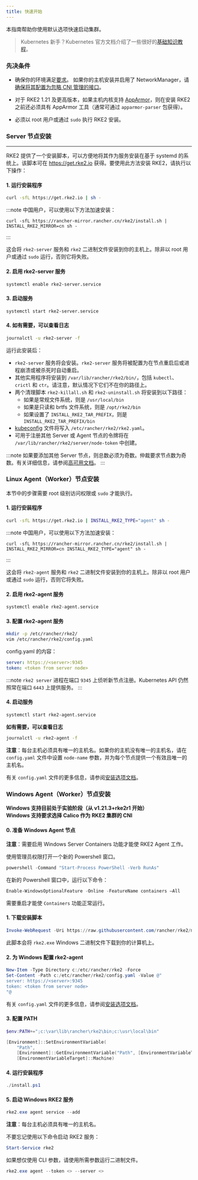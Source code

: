 ```yaml
---
title: 快速开始
---
```


本指南帮助你使用默认选项快速启动集群。

> Kubernetes 新手？Kubernetes 官方文档介绍了一些很好的[基础知识教程](https://kubernetes.io/docs/tutorials/kubernetes-basics/)。

### 先决条件

- 确保你的环境满足[要求](requirements.md)。
   如果你的主机安装并启用了 NetworkManager，请[确保将其配置为忽略 CNI 管理的接口](../known_issues.md#networkmanager)。

- 对于 RKE2 1.21 及更高版本，如果主机内核支持 [AppArmor](https://apparmor.net/)，则在安装 RKE2 之前还必须具有 AppArmor 工具（通常可通过 `apparmor-parser` 包获得）。

- 必须以 root 用户或通过 `sudo` 执行 RKE2 安装。

### Server 节点安装
--------------
RKE2 提供了一个安装脚本，可以方便地将其作为服务安装在基于 systemd 的系统上。该脚本可在 https://get.rke2.io 获得。要使用此方法安装 RKE2，请执行以下操作：

#### 1. 运行安装程序

```sh
curl -sfL https://get.rke2.io | sh -
```

:::note
中国用户，可以使用以下方法加速安装：
```
curl -sfL https://rancher-mirror.rancher.cn/rke2/install.sh | INSTALL_RKE2_MIRROR=cn sh -
```
:::

这会将 `rke2-server` 服务和 `rke2` 二进制文件安装到你的主机上。除非以 root 用户或通过 `sudo` 运行，否则它将失败。

#### 2. 启用 rke2-server 服务

```sh
systemctl enable rke2-server.service
```

#### 3. 启动服务

```sh
systemctl start rke2-server.service
```

#### 4. 如有需要，可以查看日志

```sh
journalctl -u rke2-server -f
```

运行此安装后：

* `rke2-server` 服务将会安装。`rke2-server` 服务将被配置为在节点重启后或进程崩溃或被杀死时自动重启。
* 其他实用程序将安装到 `/var/lib/rancher/rke2/bin/`，包括 `kubectl`、`crictl` 和 `ctr`。请注意，默认情况下它们不在你的路径上。
* 两个清理脚本 `rke2-killall.sh` 和 `rke2-uninstall.sh` 将安装到以下路径：
   - 如果是常规文件系统，则是 `/usr/local/bin`
   - 如果是只读和 brtfs 文件系统，则是 `/opt/rke2/bin`
   - 如果设置了 `INSTALL_RKE2_TAR_PREFIX`，则是 `INSTALL_RKE2_TAR_PREFIX/bin`
* [kubeconfig](https://kubernetes.io/docs/concepts/configuration/organize-cluster-access-kubeconfig/) 文件将写入 `/etc/rancher/rke2/rke2.yaml`。
* 可用于注册其他 Server 或 Agent 节点的令牌将在 `/var/lib/rancher/rke2/server/node-token` 中创建。

:::note
如果要添加其他 Server 节点，则总数必须为奇数。仲裁要求节点数为奇数。有关详细信息，请参阅[高可用文档](./ha.md)。
:::

### Linux Agent（Worker）节点安装

本节中的步骤需要 root 级别访问权限或 `sudo` 才能执行。

#### 1. 运行安装程序

```sh
curl -sfL https://get.rke2.io | INSTALL_RKE2_TYPE="agent" sh -
```

:::note
中国用户，可以使用以下方法加速安装：
```
curl -sfL https://rancher-mirror.rancher.cn/rke2/install.sh | INSTALL_RKE2_MIRROR=cn INSTALL_RKE2_TYPE="agent" sh -
```
:::

这会将 `rke2-agent` 服务和 `rke2` 二进制文件安装到你的主机上。除非以 root 用户或通过 `sudo` 运行，否则它将失败。

#### 2. 启用 rke2-agent 服务

```sh
systemctl enable rke2-agent.service
```

#### 3. 配置 rke2-agent 服务

```sh
mkdir -p /etc/rancher/rke2/
vim /etc/rancher/rke2/config.yaml
```

config.yaml 的内容：

```yaml
server: https://<server>:9345
token: <token from server node>
```

:::note
`rke2 server` 进程在端口 `9345` 上侦听新节点注册。Kubernetes API 仍然照常在端口 `6443` 上提供服务。
:::

#### 4. 启动服务

```sh
systemctl start rke2-agent.service
```

**如有需要，可以查看日志**

```sh
journalctl -u rke2-agent -f
```

**注意**：每台主机必须具有唯一的主机名。如果你的主机没有唯一的主机名，请在 `config.yaml` 文件中设置 `node-name` 参数，并为每个节点提供一个有效且唯一的主机名。

有关 `config.yaml` 文件的更多信息，请参阅[安装选项文档](configuration.md#配置文件)。

### Windows Agent（Worker）节点安装
**Windows 支持目前处于实验阶段（从 v1.21.3+rke2r1 开始）**  
**Windows 支持要求选择 Calico 作为 RKE2 集群的 CNI**

#### 0. 准备 Windows Agent 节点
**注意**：需要启用 Windows Server Containers 功能才能使 RKE2 Agent 工作。

使用管理员权限打开一个新的 Powershell 窗口。
```powershell
powershell -Command "Start-Process PowerShell -Verb RunAs"
```

在新的 Powershell 窗口中，运行以下命令：
```powershell
Enable-WindowsOptionalFeature -Online -FeatureName containers –All
```
需要重启才能使 `Containers` 功能正常运行。

#### 1. 下载安装脚本
```powershell
Invoke-WebRequest -Uri https://raw.githubusercontent.com/rancher/rke2/master/install.ps1 -Outfile install.ps1
```
此脚本会将 `rke2.exe` Windows 二进制文件下载到你的计算机上。

#### 2. 为 Windows 配置 rke2-agent
```powershell
New-Item -Type Directory c:/etc/rancher/rke2 -Force
Set-Content -Path c:/etc/rancher/rke2/config.yaml -Value @"
server: https://<server>:9345
token: <token from server node>
"@
```

有关 `config.yaml` 文件的更多信息，请参阅[安装选项文档](configuration.md#配置文件)。


#### 3. 配置 PATH
```powershell
$env:PATH+=";c:\var\lib\rancher\rke2\bin;c:\usr\local\bin"

[Environment]::SetEnvironmentVariable(
    "Path",
    [Environment]::GetEnvironmentVariable("Path", [EnvironmentVariableTarget]::Machine) + ";c:\var\lib\rancher\rke2\bin;c:\usr\local\bin",
    [EnvironmentVariableTarget]::Machine)
```
#### 4. 运行安装程序
```powershell
./install.ps1
```

#### 5. 启动 Windows RKE2 服务
```powershell
rke2.exe agent service --add
```
**注意**：每台主机必须具有唯一的主机名。

不要忘记使用以下命令启动 RKE2 服务：

```powershell
Start-Service rke2
```

如果想仅使用 CLI 参数，请使用所需参数运行二进制文件。

```powershell
rke2.exe agent --token <> --server <>
```
